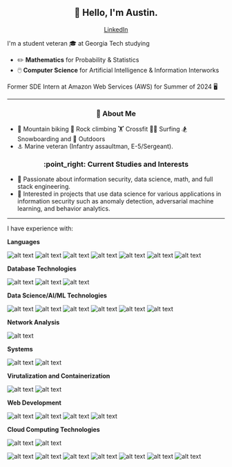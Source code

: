 <h2 align="center">👋 Hello, I'm Austin.</h2>
<p align="center">
  <a href="https://www.linkedin.com/in/austin-b-a525651a7">LinkedIn</a>
</p>

I'm a student veteran 🎓 at Georgia Tech studying
- :pencil2: **Mathematics** for Probability & Statistics
- 🖱️ **Computer Science** for Artificial Intelligence & Information Interworks

Former SDE Intern at Amazon Web Services (AWS) for Summer of 2024 🖥️

-------
<h3 align="center">🍎 About Me</h3>

- :mountain_bicyclist: Mountain biking 🐐 Rock climbing 🏋️ Crossfit 🏄‍♂️ Surfing :snowboarder: Snowboarding and :sunrise_over_mountains: Outdoors
- ⚓ Marine veteran (Infantry assaultman, E-5/Sergeant).

<h3 align="center">:point_right: Current Studies and Interests</h3>

- 🌱 Passionate about information security, data science, math, and full stack engineering.
- 🌳 Interested in projects that use data science for various applications in information security such as anomaly detection, adversarial machine learning, and behavior analytics.

---
I have experience with:

**Languages**

![alt text](https://img.shields.io/badge/Python-4776AB?style=for-the-badge&logo=python&logoColor=blue)
![alt text](https://img.shields.io/badge/Java-ED8B00?style=for-the-badge&logo=openjdk&logoColor=blue)
![alt text](https://img.shields.io/badge/C-00599C?style=for-the-badge&logo=c&logoColor=white)
![alt text](https://img.shields.io/badge/Rust-000000?style=for-the-badge&logo=rust&logoColor=white)
![alt text](https://img.shields.io/badge/TypeScript-007ACC?style=for-the-badge&logo=typescript&logoColor=white)
![alt text](https://img.shields.io/badge/C++-00599C?style=for-the-badge&logo=cplusplus&logoColor=white)
![alt text](https://img.shields.io/badge/TeX-008080?style=for-the-badge&logo=latex&logoColor=white)

**Database Technologies**

![alt text](https://img.shields.io/badge/MySQL-4479A1?style=for-the-badge&logo=mysql&logoColor=white)
![alt text](https://img.shields.io/badge/PostgreSQL-4169E1?style=for-the-badge&logo=postgresql&logoColor=white)
![alt text](https://img.shields.io/badge/SQLAlchemy-D71F00?style=for-the-badge&logo=sqlalchemy&logoColor=white)

**Data Science/AI/ML Technologies**

![alt text](https://img.shields.io/badge/PyTorch-EE4C2C?style=for-the-badge&logo=pytorch&logoColor=white)
![alt text](https://img.shields.io/badge/Numpy-777BB4?style=for-the-badge&logo=numpy&logoColor=white)
![alt text](https://img.shields.io/badge/Pandas-150458?style=for-the-badge&logo=pandas&logoColor=white)
![alt text](https://img.shields.io/badge/scikit_learn-F7931E?style=for-the-badge&logo=scikit-learn&logoColor=white)
![alt text](https://img.shields.io/badge/LangChain-1C3C3C?style=for-the-badge&logo=langchain&logoColor=white)
![alt text](https://img.shields.io/badge/SciPy-8CAAE6?style=for-the-badge&logo=scipy&logoColor=white)

**Network Analysis**

![alt text](https://img.shields.io/badge/Wireshark-1679A7?style=for-the-badge&logo=wireshark&logoColor=white)


**Systems**

![alt text](https://img.shields.io/badge/Linux-FCC624?style=for-the-badge&logo=linux&logoColor=white)
![alt text](https://img.shields.io/badge/GNU-A42E2B?style=for-the-badge&logo=gnu&logoColor=white)

**Virutalization and Containerization**

![alt text](https://img.shields.io/badge/Docker-2496ED?style=for-the-badge&logo=docker&logoColor=white)
![alt text](https://img.shields.io/badge/VirtualBox-183A61?style=for-the-badge&logo=virtualbox&logoColor=white)

**Web Development**

![alt text](https://img.shields.io/badge/React-61DAFB?style=for-the-badge&logo=react&logoColor=white)
![alt text](https://img.shields.io/badge/Node.js-5FA04E?style=for-the-badge&logo=node.js&logoColor=white)
![alt text](https://img.shields.io/badge/CSS3-1572B6?style=for-the-badge&logo=css3&logoColor=white)
![alt text](https://img.shields.io/badge/HTML-E34F26?style=for-the-badge&logo=html5&logoColor=white)


**Cloud Computing Technologies**

![alt text](https://img.shields.io/badge/AWS-232F3E?style=for-the-badge&logo=amazonwebservices&logoColor=white)
![alt text](https://img.shields.io/badge/Amazon-FF9900?style=for-the-badge&logo=amazon&logoColor=white)

![alt text](https://img.shields.io/badge/Amazon%20DynamoDB-4053D6?style=for-the-badge&logo=amazondynamodb&logoColor=white)
![alt text](https://img.shields.io/badge/Amazon%20S3-569A31?style=for-the-badge&logo=amazons3&logoColor=white)
![alt text](https://img.shields.io/badge/AWS%20Lambda-FF9900?style=for-the-badge&logo=awslambda&logoColor=white)
![alt text](https://img.shields.io/badge/Amazon%20Redshift-8C4FFF?style=for-the-badge&logo=amazonredshift&logoColor=white)
![alt text](https://img.shields.io/badge/Amazon%20IAM-DD344C?style=for-the-badge&logo=amazoniam&logoColor=white)
![alt text](https://img.shields.io/badge/AWS%20Glue-150458?style=for-the-badge&logoColor=white)
![alt text](https://img.shields.io/badge/Amazon%20Cloudwatch-FF4F8B?style=for-the-badge&logo=amazoncloudwatch&logoColor=white)



<!--_
<h3 align="center">:point_right: Languages, Libraries, etc.</h3>

![alt text](https://img.shields.io/badge/-Git-F05032.svg?&style=flat&logo=git&logoColor=white)
![alt text](https://img.shields.io/badge/-MySQL-4479A1.svg?&style=flat&logo=mysql&logoColor=white)
![alt text](https://img.shields.io/badge/-NumPy-013243.svg?&style=flat&logo=numpy&logoColor=white)
![alt text](https://img.shields.io/badge/-Pandas-150458.svg?&style=flat&logo=pandas&logoColor=white)
![alt text](https://img.shields.io/badge/-Python-3776AB.svg?&style=flat&logo=python&logoColor=white)
![alt text](https://img.shields.io/badge/-PyTorch-EE4C2C.svg?&style=flat&logo=pytorch&logoColor=white)
![alt text](https://img.shields.io/badge/-Scikit--learn-F7931E.svg?&style=flat&logo=scikit-learn&logoColor=white)
![alt text](https://img.shields.io/badge/-LangChain-6CBB3C.svg?&style=flat&logo=langchain&logoColor=white)
![alt text](https://img.shields.io/badge/-Java-F7DF1E.svg?&style=flat&logo=javas&logoColor=white)
--->

<!---
AustinTeddyCodes/AustinTeddyCodes is a ✨ special ✨ repository because its `README.md` (this file) appears on your GitHub profile.
You can click the Preview link to take a look at your changes.
--->

